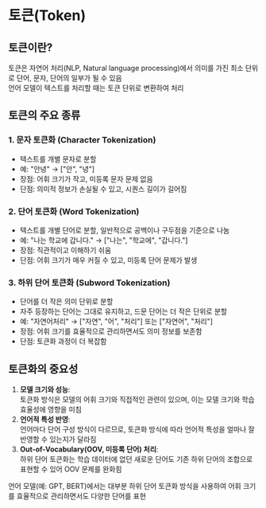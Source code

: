 # 토큰(Token)

## 토큰이란?
토큰은 자연어 처리(NLP, Natural language processing)에서 의미를 가진 최소 단위로  단어, 문자, 단어의 일부가 될 수 있음  
언어 모델이 텍스트를 처리할 때는 토큰 단위로 변환하여 처리

## 토큰의 주요 종류

### 1. 문자 토큰화 (Character Tokenization)
- 텍스트를 개별 문자로 분할
- 예: "안녕" → ["안", "녕"]
- 장점: 어휘 크기가 작고, 미등록 문자 문제 없음
- 단점: 의미적 정보가 손실될 수 있고, 시퀀스 길이가 길어짐
 
### 2. 단어 토큰화 (Word Tokenization)
- 텍스트를 개별 단어로 분할, 일반적으로 공백이나 구두점을 기준으로 나눔
- 예: "나는 학교에 갑니다." → ["나는", "학교에", "갑니다."]
- 장점: 직관적이고 이해하기 쉬움
- 단점: 어휘 크기가 매우 커질 수 있고, 미등록 단어 문제가 발생

### 3. 하위 단어 토큰화 (Subword Tokenization)
- 단어를 더 작은 의미 단위로 분할
- 자주 등장하는 단어는 그대로 유지하고, 드문 단어는 더 작은 단위로 분할
- 예: "자연어처리" → ["자연", "어", "처리"] 또는 ["자연어", "처리"]
- 장점: 어휘 크기를 효율적으로 관리하면서도 의미 정보를 보존함
- 단점: 토큰화 과정이 더 복잡함

## 토큰화의 중요성
1. **모델 크기와 성능**:   
   토큰화 방식은 모델의 어휘 크기와 직접적인 관련이 있으며, 이는 모델 크기와 학습 효율성에 영향을 미침
2. **언어적 특성 반영**:   
   언어마다 단어 구성 방식이 다르므로, 토큰화 방식에 따라 언어적 특성을 얼마나 잘 반영할 수 있는지가 달라짐
3. **Out-of-Vocabulary(OOV, 미등록 단어) 처리**:   
   하위 단어 토큰화는 학습 데이터에 없던 새로운 단어도 기존 하위 단어의 조합으로 표현할 수 있어 OOV 문제를 완화힘

언어 모델(예: GPT, BERT)에서는 대부분 하위 단어 토큰화 방식을 사용하여 어휘 크기를 효율적으로 관리하면서도 다양한 단어를 표현
